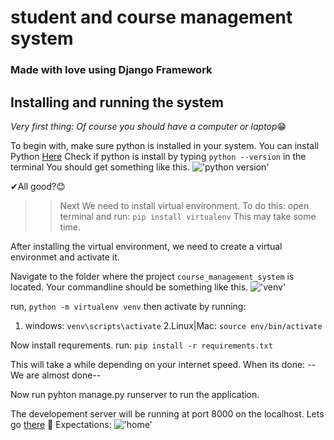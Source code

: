 # student and course management system
### Made with love using Django Framework

## Installing and running the system
*Very first thing: Of course you should have a computer or laptop*😁

To begin with, make sure python is installed in your system.
You can install  Python [Here]("https://www.python.org/downloads/")
Check if python is install by typing `python --version` in the terminal
You should get something like this.
!['python version']("https://github.com/sasankn7/smanagement/blob/main/static/images/python.png")

✔All good?😊
>>Next
We need to install virtual environment.
To do this:
open terminal and run: `pip install virtualenv`
This may take some time.

After installing the virtual environment, we need to create a virtual environmet and activate it.

Navigate to the folder where the project `course_management_system` is located.
Your commandline should be something like this.
!['venv']("https://github.com/sasankn7/smanagement/blob/main/static/images/venv.png")

run, `python -m virtualenv venv`
then activate by running:
1. windows: `venv\scripts\activate`
2.Linux|Mac: `source env/bin/activate`

Now install requrements.
run: `pip install -r requirements.txt`

This will take a while depending on your internet speed.
When its done:
    --We are almost done--

Now run pyhton manage.py runserver to run the application.

The developement server will be running at port 8000 on the localhost.
Lets go [there]("http://127.0.0.1:8000/") 🛫
Expectations:
!['home']("https://github.com/sasankn7/smanagement/blob/main/static/images/home.png")